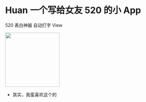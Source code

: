 

# Huan  一个写给女友 520 的小 App

520 表白神器 自动打字 View

<img width="173" height=“274” src="http://onfkdy4l9.bkt.clouddn.com/Screenshot_2018-05-22-21-42-45-009_%E7%9B%B8%E5%86%8C.png"></img>


- 其实，我蛮喜欢这个的
